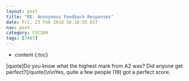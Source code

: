 ```yaml
---
layout: post
title: "RE: Anonymous Feedback Responses"
date: Fri, 23 Feb 2018 16:18:55 EST
nav: post
category: CSC209
tags: [7467]
---
```


* content
{:toc}

[quote]Do you know what the highest mark from A2 was? Did anyone get perfect?[/quote]\n\nYes, quite a few people (19) got a perfect score.
<!-- more -->
<p></p>
